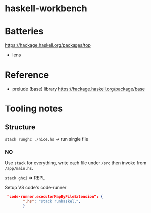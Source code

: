 # haskell-workbench

# Batteries
<https://hackage.haskell.org/packages/top>
+ lens

# Reference

+ prelude (base) library <https://hackage.haskell.org/package/base>

# Tooling notes

## Structure

`stack runghc ./nice.hs` -> run single file

### NO

Use `stack` for everything, write each file under `/src` then invoke from `/app/main.hs`.

`stack ghci` => REPL


Setup VS code's code-runner
```json
 "code-runner.executorMapByFileExtension": {
        ".hs": "stack runhaskell",
        }
```